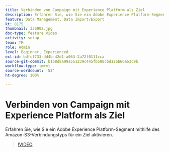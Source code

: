 ```yaml
---
title: Verbinden von Campaign mit Experience Platform als Ziel
description: Erfahren Sie, wie Sie ein Adobe Experience Platform-Segment mithilfe des Amazon-S3-Verbindungstyps für ein Ziel aktivieren.
feature: Data Management, Data Import/Export
kt: 8175
thumbnail: 336902.jpg
doc-type: feature video
activity: setup
team: TM
role: Admin
level: Beginner, Experienced
exl-id: bdfcf733-dd4b-42d1-a063-2a72f0111cca
source-git-commit: b1b8d8a99a551239c445fb588cbd126b66a53c9b
workflow-type: tm+mt
source-wordcount: '52'
ht-degree: 100%

---
```


# Verbinden von Campaign mit Experience Platform als Ziel

Erfahren Sie, wie Sie ein Adobe Experience Platform-Segment mithilfe des Amazon-S3-Verbindungstyps für ein Ziel aktivieren.

>[!VIDEO](https://video.tv.adobe.com/v/336902?quality=12&learn=on)
